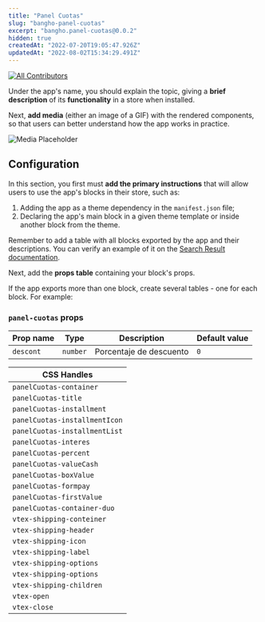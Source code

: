 ```yaml
---
title: "Panel Cuotas"
slug: "bangho-panel-cuotas"
excerpt: "bangho.panel-cuotas@0.0.2"
hidden: true
createdAt: "2022-07-20T19:05:47.926Z"
updatedAt: "2022-08-02T15:34:29.491Z"
---
```

<!-- DOCS-IGNORE:start -->
<!-- ALL-CONTRIBUTORS-BADGE:START - Do not remove or modify this section -->
[![All Contributors](https://img.shields.io/badge/all_contributors-0-orange.svg?style=flat-square)](#contributors-)
<!-- ALL-CONTRIBUTORS-BADGE:END -->
<!-- DOCS-IGNORE:end -->

Under the app's name, you should explain the topic, giving a **brief description** of its **functionality** in a store when installed.

Next, **add media** (either an image of a GIF) with the rendered components, so that users can better understand how the app works in practice. 

![Media Placeholder](https://user-images.githubusercontent.com/52087100/71204177-42ca4f80-227e-11ea-89e6-e92e65370c69.png)

## Configuration 

In this section, you first must **add the primary instructions** that will allow users to use the app's blocks in their store, such as:

1. Adding the app as a theme dependency in the `manifest.json` file;
2. Declaring the app's main block in a given theme template or inside another block from the theme.

Remember to add a table with all blocks exported by the app and their descriptions. You can verify an example of it on the [Search Result documentation](https://vtex.io/docs/components/all/vtex.search-result@3.56.1/). 

Next, add the **props table** containing your block's props. 

If the app exports more than one block, create several tables - one for each block. For example:

### `panel-cuotas` props

| Prop name    | Type            | Description    | Default value                                                                                                                               |
| ------------ | --------------- | --------------------------------------------------------------------------------------------------------------------------------------------- | ---------- | 
| `descont`      | `number`       | Porcentaje de descuento          | `0`        |


| CSS Handles |
| ----------- | 
| `panelCuotas-container` | 
| `panelCuotas-title` | 
| `panelCuotas-installment` | 
| `panelCuotas-installmentIcon` | 
| `panelCuotas-installmentList` |
| `panelCuotas-interes` |
| `panelCuotas-percent` |
| `panelCuotas-valueCash` |
| `panelCuotas-boxValue` |
| `panelCuotas-formpay` |
| `panelCuotas-firstValue` |
| `panelCuotas-container-duo` |
| `vtex-shipping-conteiner` |
| `vtex-shipping-header` |
| `vtex-shipping-icon` |
| `vtex-shipping-label` |
| `vtex-shipping-options` |
| `vtex-shipping-options` |
| `vtex-shipping-children` |
| `vtex-open` |
| `vtex-close` |